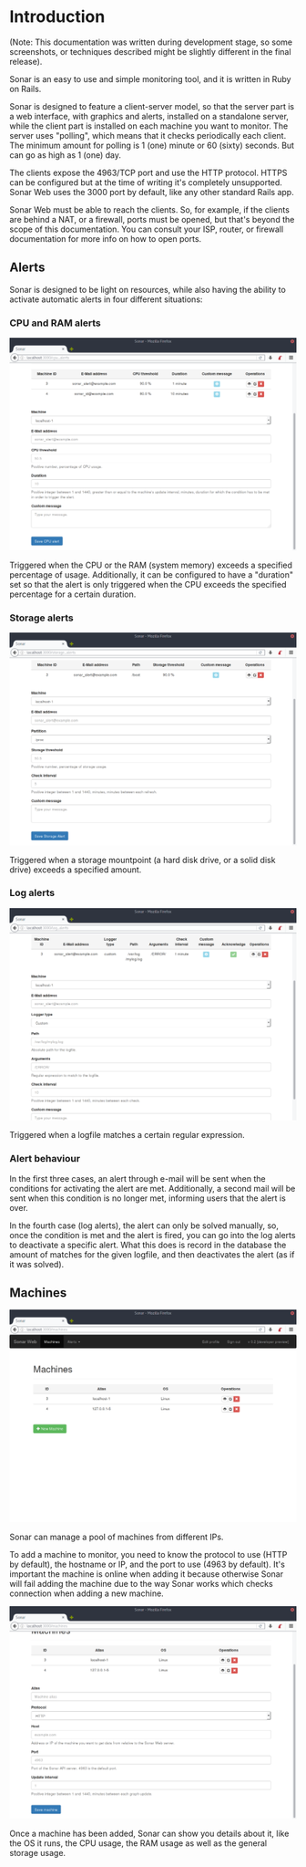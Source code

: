 Introduction
============

(Note: This documentation was written during development stage, so some screenshots, or techniques described might be slightly different in the final release).

Sonar is an easy to use and simple monitoring tool, and it is written in Ruby on Rails.

Sonar is designed to feature a client-server model, so that the server part is a web interface, with graphics and alerts, installed on a standalone server, while the client part is installed on each machine you want to monitor. The server uses "polling", which means that it checks periodically each client. The minimum amount for polling is 1 (one) minute or 60 (sixty) seconds. But can go as high as 1 (one) day.

The clients expose the 4963/TCP port and use the HTTP protocol. HTTPS can be configured but at the time of writing it's completely unsupported. Sonar Web uses the 3000 port by default, like any other standard Rails app.

Sonar Web must be able to reach the clients. So, for example, if the clients are behind a NAT, or a firewall, ports must be opened, but that's beyond the scope of this documentation. You can consult your ISP, router, or firewall documentation for more info on how to open ports.

## Alerts

Sonar is designed to be light on resources, while also having the ability to activate automatic alerts in four different situations:

### CPU and RAM alerts

![CPU Alerts](img/cpu_alerts.png)

Triggered when the CPU or the RAM (system memory) exceeds a specified percentage of usage. Additionally, it can be configured to have a "duration" set so that the alert is only triggered when the CPU exceeds the specified percentage for a certain duration.

### Storage alerts

![Storage Alerts](img/storage_alerts.png)

Triggered when a storage mountpoint (a hard disk drive, or a solid disk drive) exceeds a specified amount.

### Log alerts

![Storage Alerts](img/log_alerts.png)

Triggered when a logfile matches a certain regular expression.

### Alert behaviour

In the first three cases, an alert through e-mail will be sent when the conditions for activating the alert are met. Additionally, a second mail will be sent when this condition is no longer met, informing users that the alert is over.

In the fourth case (log alerts), the alert can only be solved manually, so, once the condition is met and the alert is fired, you can go into the log alerts to deactivate a specific alert. What this does is record in the database the amount of matches for the given logfile, and then deactivates the alert (as if it was solved).

## Machines

![Storage Alerts](img/machine_list.png)

Sonar can manage a pool of machines from different IPs.

To add a machine to monitor, you need to know the protocol to use (HTTP by default), the hostname or IP, and the port to use (4963 by default). It's important the machine is online when adding it because otherwise Sonar will fail adding the machine due to the way Sonar works which checks connection when adding a new machine.

![Storage Alerts](img/machine_add.png)

Once a machine has been added, Sonar can show you details about it, like the OS it runs, the CPU usage, the RAM usage as well as the general storage usage.